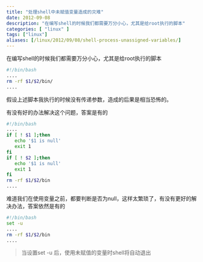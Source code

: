 ```yaml
---
title: "处理shell中未赋值变量造成的灾难"
date: 2012-09-08
description: "在编写shell的时候我们都需要万分小心，尤其是给root执行的脚本"
categories: [ "linux" ]
tags: ["linux"]
aliases: [/linux/2012/09/08/shell-process-unassigned-variables/]
---
```


在编写shell的时候我们都需要万分小心，尤其是给root执行的脚本

```bash
#!/bin/bash  
....  
rm -rf $1/$2/bin/  
.... 
```

假设上述脚本我执行的时候没有传递参数，造成的后果是相当恐怖的。
 
 
有没有好的办法解决这个问题，答案是有的

```bash
#!/bin/bash  
....  
if [ ! $1 ];then
   echo '$1 is null'  
   exit 1  
fi  
if [ ! $2 ];then 
   echo '$1 is null'  
   exit 1  
fi 
rm -rf $1/$2/bin  
....  
```

难道我们在使用变量之前，都要判断是否为null，这样太繁琐了，有没有更好的解决办法，答案依然是有的

```bash
#!/bin/bash  
set -u  
....  
rm -rf $1/$2/bin  
....  
```

>当设置set -u 后，使用未赋值的变量时shell将自动退出
